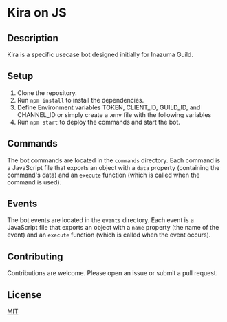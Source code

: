 # Kira on JS

## Description

Kira is a specific usecase bot designed initially for Inazuma Guild.

## Setup

1. Clone the repository.
2. Run `npm install` to install the dependencies.
3. Define Environment variables TOKEN, CLIENT_ID, GUILD_ID, and CHANNEL_ID or simply create a .env file with the following variables
4. Run `npm start` to deploy the commands and start the bot.

## Commands

The bot commands are located in the `commands` directory. Each command is a JavaScript file that exports an object with a `data` property (containing the command's data) and an `execute` function (which is called when the command is used).

## Events

The bot events are located in the `events` directory. Each event is a JavaScript file that exports an object with a `name` property (the name of the event) and an `execute` function (which is called when the event occurs).

## Contributing

Contributions are welcome. Please open an issue or submit a pull request.

## License

[MIT](https://choosealicense.com/licenses/mit/)
